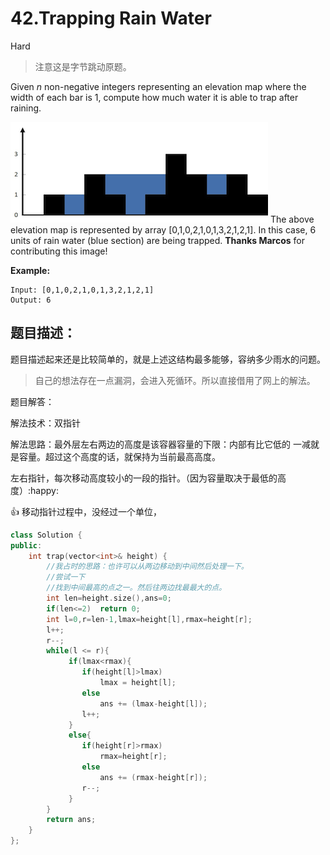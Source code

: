# 42.Trapping Rain Water

Hard   

> 注意这是字节跳动原题。

Given *n* non-negative integers representing an elevation map where the width of each bar is 1, compute how much water it is able to trap after raining.

![img](Untitled.assets/rainwatertrap.png)
The above elevation map is represented by array [0,1,0,2,1,0,1,3,2,1,2,1]. In this case, 6 units of rain water (blue section) are being trapped. **Thanks Marcos** for contributing this image!

**Example:**

```
Input: [0,1,0,2,1,0,1,3,2,1,2,1]
Output: 6
```

## 题目描述：

题目描述起来还是比较简单的，就是上述这结构最多能够，容纳多少雨水的问题。

> 自己的想法存在一点漏洞，会进入死循环。所以直接借用了网上的解法。

题目解答：

解法技术：双指针

解法思路：最外层左右两边的高度是该容器容量的下限：内部有比它低的 一减就是容量。超过这个高度的话，就保持为当前最高高度。

左右指针，每次移动高度较小的一段的指针。（因为容量取决于最低的高度）:happy:

 :+1:   移动指针过程中，没经过一个单位，

``` C++
class Solution {
public:
    int trap(vector<int>& height) {
        //我占时的思路：也许可以从两边移动到中间然后处理一下。
        //尝试一下
        //找到中间最高的点之一。然后往两边找最最大的点。
        int len=height.size(),ans=0;
        if(len<=2)  return 0;
        int l=0,r=len-1,lmax=height[l],rmax=height[r];
        l++;
        r--;
        while(l <= r){
             if(lmax<rmax){
                if(height[l]>lmax)
                    lmax = height[l];
                else
                    ans += (lmax-height[l]);
                l++;
             } 
             else{
                if(height[r]>rmax)
                    rmax=height[r];
                else
                    ans += (rmax-height[r]);
                r--;
             }
        }
        return ans;
    }
};
```

